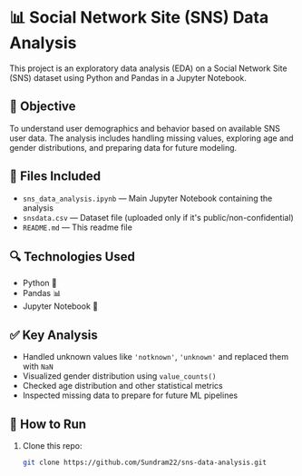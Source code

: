 # 📊 Social Network Site (SNS) Data Analysis

This project is an exploratory data analysis (EDA) on a Social Network Site (SNS) dataset using Python and Pandas in a Jupyter Notebook.

## 🧠 Objective

To understand user demographics and behavior based on available SNS user data. The analysis includes handling missing values, exploring age and gender distributions, and preparing data for future modeling.

## 📁 Files Included

- `sns_data_analysis.ipynb` — Main Jupyter Notebook containing the analysis
- `snsdata.csv` — Dataset file (uploaded only if it's public/non-confidential)
- `README.md` — This readme file

## 🔍 Technologies Used

- Python 🐍
- Pandas 📊
- Jupyter Notebook 📓

## ✅ Key Analysis

- Handled unknown values like `'notknown'`, `'unknown'` and replaced them with `NaN`
- Visualized gender distribution using `value_counts()`
- Checked age distribution and other statistical metrics
- Inspected missing data to prepare for future ML pipelines

## 📌 How to Run

1. Clone this repo:
   ```bash
   git clone https://github.com/Sundram22/sns-data-analysis.git
